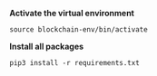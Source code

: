 **Activate the virtual environment**

```
source blockchain-env/bin/activate
```


**Install all packages**

```
pip3 install -r requirements.txt
```
